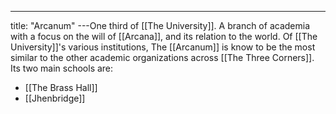 ---
title: "Arcanum"
---One third of [[The University]]. A branch of academia with a focus on the will of [[Arcana]], and its relation to the world. Of [[The University]]'s various institutions, The [[Arcanum]] is know to be the most similar to the other academic organizations across [[The Three Corners]]. Its two main schools are:
- [[The Brass Hall]]
- [[Jhenbridge]]